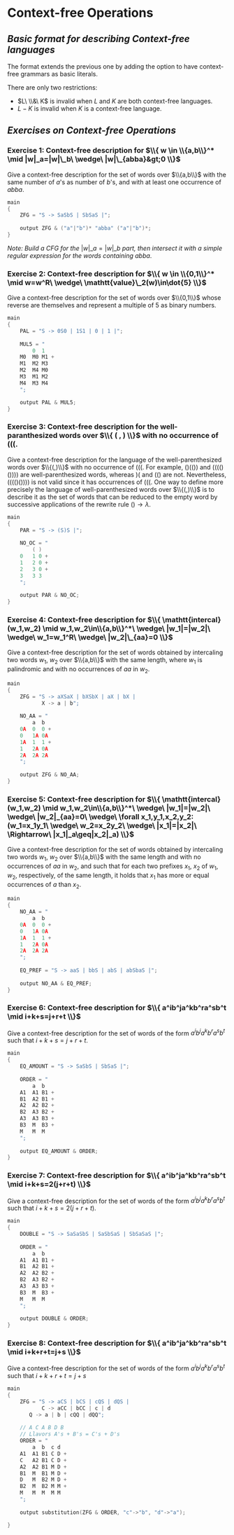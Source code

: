 # Context-free Operations

## _Basic format for describing Context-free languages_

The format extends the previous one by adding the option to have context-free grammars as basic literals.

There are only two restrictions:

- $L\ \\&\ K$ is invalid when $L$ and $K$ are both context-free languages.
- $L - K$ is invalid when $K$ is a context-free language.

## _Exercises on Context-free Operations_

### Exercise 1: Context-free description for $\\{ w \in \\{a,b\\}^* \mid |w|_a=|w|\_b\ \wedge\ |w|\_{abba}&gt;0 \\}$

Give a context-free description for the set of words over $\\{a,b\\}$ with the same number of $a$'s as number of $b$'s, and with at least one occurrence of $abba$.

```c++
main
{
	ZFG = "S -> SaSbS | SbSaS |";
  
  	output ZFG & ("a"|"b")* "abba" ("a"|"b")*;
}
```

_Note: Build a CFG for the_ $|w|\_a=|w|\_b$ _part, then intersect it with a simple regular expression for the words containing_ $abba$.

### Exercise 2: Context-free description for $\\{ w \in \\{0,1\\}^* \mid w=w^R\ \wedge\ \mathtt{value}\_2(w)\in\dot{5} \\}$

Give a context-free description for the set of words over $\\{0,1\\}$ whose reverse are themselves and represent a multiple of $5$ as binary numbers.

```c++
main
{
	PAL = "S -> 0S0 | 1S1 | 0 | 1 |";
  	
  	MUL5 = "
		0  1
	M0	M0 M1 +
	M1	M2 M3
	M2	M4 M0
	M3	M1 M2
	M4	M3 M4
	";

  	output PAL & MUL5;
}
```

### Exercise 3: Context-free description for the well-paranthesized words over $\\{ ( , ) \\}$ with no occurrence of $((($.

Give a context-free description for the language of the well-parenthesized words over $\\{(,)\\}$ with no occurrence of $((($. For example, $()(())$ and $(((()())))$ are well-parenthesized words, whereas $)($ and $(()$ are not. Nevertheless, $(((()())))$ is not valid since it has occurrences of $((($. One way to define more precisely the language of well-parenthesized words over $\\{(,)\\}$ is to describe it as the set of words that can be reduced to the empty word by successive applications of the rewrite rule $()\to\lambda$.

```c++
main
{
	PAR = "S -> (S)S |";
  
  	NO_OC = "
		( )
	0	1 0 +
	1	2 0 +
	2	3 0 +
	3	3 3
	";
  
  	output PAR & NO_OC;
}
```

### Exercise 4: Context-free description for $\\{ \mathtt{intercal}(w_1,w_2) \mid w_1,w_2\in\\{a,b\\}^*\ \wedge\ |w_1|=|w_2|\ \wedge\ w_1=w_1^R\ \wedge\ |w_2|\_{aa}=0 \\}$

Give a context-free description for the set of words obtained by intercaling two words $w_1$, $w_2$ over $\\{a,b\\}$ with the same length, where $w_1$ is palindromic and with no occurrences of $aa$ in $w_2$.

```c++
main
{
	ZFG = "S -> aXSaX | bXSbX | aX | bX |
	       X -> a | b";
  
  	NO_AA = "
		a  b
	0A	0  0 +
	0	1A 0A
	1A	1  1 +
	1	2A 0A 
	2A	2A 2A 
	";
  
  	output ZFG & NO_AA;
}
```

### Exercise 5: Context-free description for $\\{ \mathtt{intercal}(w_1,w_2) \mid w_1,w_2\in\\{a,b\\}^*\ \wedge\ |w_1|=|w_2|\ \wedge\ |w_2|_{aa}=0\ \wedge\ \forall x_1,y_1,x_2,y_2:(w_1=x_1y_1\ \wedge\ w_2=x_2y_2\ \wedge\ |x_1|=|x_2|\ \Rightarrow\ |x_1|_a\geq|x_2|_a) \\}$

Give a context-free description for the set of words obtained by intercaling two words $w_1$, $w_2$ over $\\{a,b\\}$ with the same length and with no occurrences of $aa$ in $w_2$, and such that for each two prefixes $x_1$, $x_2$ of $w_1$, $w_2$, respectively, of the same length, it holds that $x_1$ has more or equal occurrences of $a$ than $x_2$.

```c++
main
{
  	NO_AA = "
		a  b
	0A	0  0 +
	0	1A 0A
	1A	1  1 +
	1	2A 0A 
	2A	2A 2A 
	";
  
  	EQ_PREF = "S -> aaS | bbS | abS | abSbaS |";
  
  	output NO_AA & EQ_PREF;
}
```
### Exercise 6: Context-free description for $\\{ a^ib^ja^kb^ra^sb^t \mid i+k+s=j+r+t \\}$

Give a context-free description for the set of words of the form $a^i b^j a^k b^r a^s b^t$ such that $i+k+s=j+r+t$.

```c++
main
{
	EQ_AMOUNT = "S -> SaSbS | SbSaS |";
	
  	ORDER = "
		a  b
	A1	A1 B1 +
	B1	A2 B1 +
	A2	A2 B2 +
	B2	A3 B2 +
	A3	A3 B3 +
	B3	M  B3 +
	M	M  M
	";
  
  	output EQ_AMOUNT & ORDER;
}
```

### Exercise 7: Context-free description for $\\{ a^ib^ja^kb^ra^sb^t \mid i+k+s=2(j+r+t) \\}$

Give a context-free description for the set of words of the form $a^i b^j a^k b^r a^s b^t$ such that $i+k+s=2(j+r+t)$.

```c++
main
{
	DOUBLE = "S -> SaSaSbS | SaSbSaS | SbSaSaS |";
	
  	ORDER = "
		a  b
	A1	A1 B1 +
	B1	A2 B1 +
	A2	A2 B2 +
	B2	A3 B2 +
	A3	A3 B3 +
	B3	M  B3 +
	M	M  M
	";
  
  	output DOUBLE & ORDER;
}
```

### Exercise 8: Context-free description for $\\{ a^ib^ja^kb^ra^sb^t \mid i+k+r+t=j+s \\}$

Give a context-free description for the set of words of the form $a^i b^j a^k b^r a^s b^t$ such that $i+k+r+t=j+s$

```c++
main
{
    ZFG = "S -> aCS | bCS | cQS | dQS |
    	   C -> aCC | bCC | c | d
	   Q -> a | b | cQQ | dQQ";
    
    // A C A B D B
    // Llavors A's + B's = C's + D's
    ORDER = "
		a  b  c d
	A1	A1 B1 C D +
	C	A2 B1 C D +
	A2	A2 B1 M D +
	B1	M  B1 M D +
	D	M  B2 M D +
	B2	M  B2 M M +
	M	M  M  M M
	";
  
    output substitution(ZFG & ORDER, "c"->"b", "d"->"a");

}
```
